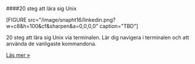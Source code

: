 ####20 steg att lära sig Unix

[FIGURE src="/image/snapht16/linkedin.png?w=c8&h=100&cf&sharpen&a=0,0,0,0" caption="TBD"]

20 steg att lära sig Unix via terminalen. Lär dig navigera i terminalen och att använda de vanligaste kommandona.

[Läs mer »](#)
